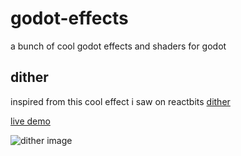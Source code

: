 # godot-effects
a bunch of cool godot effects and shaders for godot


## dither
inspired from this cool effect i saw on reactbits [dither](https://reactbits.dev/backgrounds/dither)

[live demo](https://l-kot.itch.io/godot-dither-effect)

![dither image](https://i.postimg.cc/Xvynqh3z/250710-02h58m16s-screenshot.png)
